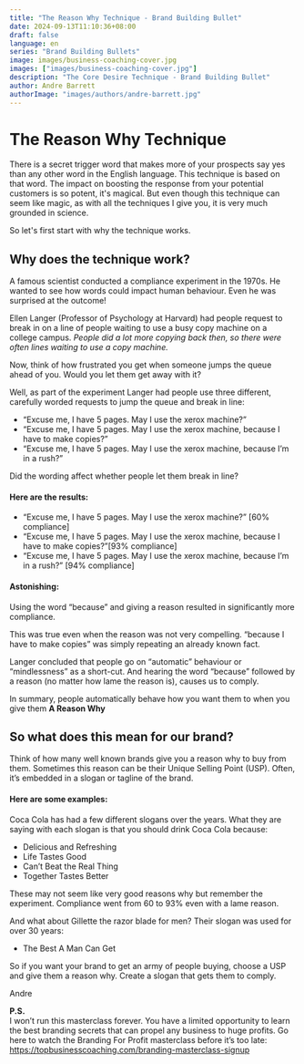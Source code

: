 ```yaml
---
title: "The Reason Why Technique - Brand Building Bullet"
date: 2024-09-13T11:10:36+08:00
draft: false
language: en
series: "Brand Building Bullets"
image: images/business-coaching-cover.jpg
images: ["images/business-coaching-cover.jpg"]
description: "The Core Desire Technique - Brand Building Bullet"
author: Andre Barrett
authorImage: "images/authors/andre-barrett.jpg"
---
```


# The Reason Why Technique
There is a secret trigger word that makes more of your prospects say yes than any other word in the English language. This technique is based on that word. The impact on boosting the response from your potential customers is so potent, it's magical. But even though this technique can seem like magic, as with all the techniques I give you, it is very much grounded in science.    

So let's first start with why the technique works.


## Why does the technique work?  
A famous scientist conducted a compliance experiment in the 1970s. He wanted to see how words could impact human behaviour. Even he was surprised at the outcome!

Ellen Langer (Professor of Psychology at Harvard) had people request to break in on a line of people waiting to use a busy copy machine on a college campus.
<i>People did a lot more copying back then, so there were often lines waiting to use a copy machine.</i>

Now, think of how frustrated you get when someone jumps the queue ahead of you. Would you let them get away with it?

Well, as part of the experiment Langer had people use three different, carefully worded requests to jump the queue and break in line:

* “Excuse me, I have 5  pages.  May I use the xerox machine?”
* “Excuse me, I have 5  pages.  May I use the xerox machine, because I have to make copies?”
* “Excuse me, I have 5  pages.  May I use the xerox machine, because I’m in a rush?”

Did the wording affect whether people let them break in line? 

#### Here are the results:

* “Excuse me, I have 5  pages.  May I use the xerox machine?” [60% compliance]
* “Excuse me, I have 5  pages.  May I use the xerox machine, because I have to make copies?”[93% compliance]
* “Excuse me, I have 5  pages.  May I use the xerox machine, because I’m in a rush?” [94% compliance]

#### Astonishing:
Using the word “because” and giving a reason resulted in significantly more compliance.

This was true even when the reason was not very compelling. “because I have to make copies” was simply repeating an already known fact.

Langer concluded that people go on “automatic” behaviour or “mindlessness” as a short-cut. And hearing the word “because” followed by a reason (no matter how lame the reason is), causes us to comply.

In summary, people automatically behave how you want them to when you give them **A Reason Why**

## So what does this mean for our brand?
Think of how many well known brands give you a reason why to buy from them. Sometimes this reason can be their Unique Selling Point (USP). Often, it’s embedded in a slogan or tagline of the brand.

#### Here are some examples:

Coca Cola has had a few different slogans over the years. What they are saying with each slogan is that you should drink Coca Cola because:
* Delicious and Refreshing
* Life Tastes Good
* Can’t Beat the Real Thing
* Together Tastes Better

These may not seem like very good reasons why but remember the experiment. Compliance went from 60 to 93% even with a lame reason.

And what about Gillette the razor blade for men? Their slogan was used for over 30 years:
* The Best A Man Can Get

So if you want your brand to get an army of people buying, choose a USP and give them a reason why. Create a slogan that gets them to comply.

Andre

**P.S.**   
I won’t run this masterclass forever. You have a limited opportunity to learn the best branding secrets that can propel any business to huge profits. Go here to watch the Branding For Profit masterclass before it’s too late: https://topbusinesscoaching.com/branding-masterclass-signup

